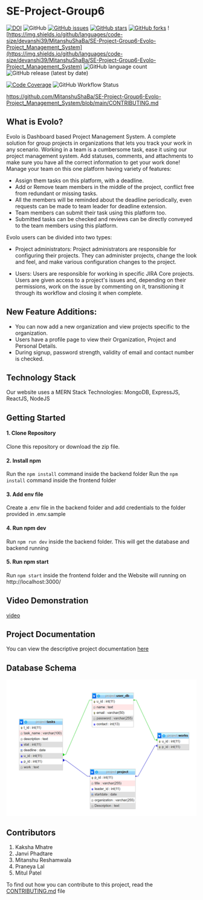 # SE-Project-Group6
[![DOI](https://zenodo.org/badge/DOI/10.5281/zenodo.7155361.svg)](https://doi.org/10.5281/zenodo.7155361)
![GitHub](https://img.shields.io/github/license/MitanshuShaBa/SE-Project-Group6-Evolo-Project_Management_System)
[![GitHub issues](https://img.shields.io/github/issues/devanshi39/MitanshuShaBa/SE-Project-Group6-Evolo-Project_Management_System)](https://github.com/devanshi39/MitanshuShaBa/SE-Project-Group6-Evolo-Project_Management_System/issues)
[![GitHub stars](https://img.shields.io/github/stars/devanshi39/MitanshuShaBa/SE-Project-Group6-Evolo-Project_Management_System)](https://github.com/devanshi39/MitanshuShaBa/SE-Project-Group6-Evolo-Project_Management_System/stargazers)
[![GitHub forks](https://img.shields.io/github/forks/devanshi39/MitanshuShaBa/SE-Project-Group6-Evolo-Project_Management_System)](https://github.com/devanshi39/MitanshuShaBa/SE-Project-Group6-Evolo-Project_Management_System/network)
![https://img.shields.io/github/languages/code-size/devanshi39/MitanshuShaBa/SE-Project-Group6-Evolo-Project_Management_System](https://img.shields.io/github/languages/code-size/devanshi39/MitanshuShaBa/SE-Project-Group6-Evolo-Project_Management_System)
![GitHub language count](https://img.shields.io/github/languages/count/MitanshuShaBa/SE-Project-Group6-Evolo-Project_Management_System)
![GitHub release (latest by date)](https://img.shields.io/github/v/release/MitanshuShaBa/SE-Project-Group6-Evolo-Project_Management_System)
<!-- ![Discord](https://img.shields.io/discord/1027412417661120582) -->
[![Code Coverage](https://codecov.io/gh/devanshi39/MitanshuShaBa/SE-Project-Group6-Evolo-Project_Management_System/branch/main/graphs/badge.svg)](https://codecov.io/gh/MitanshuShaBa/SE-Project-Group6-Evolo-Project_Management_System/branch/main)
![GitHub Workflow Status](https://github.com/MitanshuShaBa/SE-Project-Group6-Evolo-Project_Management_System/actions/workflows/PHP-app.yml/badge.svg?branch=main)

https://github.com/MitanshuShaBa/SE-Project-Group6-Evolo-Project_Management_System/blob/main/CONTRIBUTING.md
## What is Evolo?
Evolo is Dashboard based Project Management System. A complete solution for group projects in organizations that lets you track your work in any scenario. Working in a team is a cumbersome task, ease it using our project management system. Add statuses, comments, and attachments to make sure you have all the correct information to get your work done!
Manage your team on this one platform having variety of features:
 - Assign them tasks on this platform, with a deadline.
 - Add or Remove team members in the middle of the project, conflict free from redundant or missing tasks.
 - All the members will be reminded about the deadline periodically, even requests can be made to team leader for deadline extension.
 - Team members can submit their task using this platform too.
 - Submitted tasks can be checked and reviews can be directly conveyed to the team members using this platform.

Evolo users can be divided into two types:
 - Project administrators: 
 Project administrators are responsible for configuring their projects. They can administer projects, change the look and feel, and make various configuration changes to the project.

 - Users:
 Users are responsible for working in specific JIRA Core projects. Users are given access to a project's issues and, depending on their permissions, work on the issue by commenting on it, transitioning it through its workflow and closing it when complete.

## New Feature Additions:
- You can now add a new organization and view projects specific to the organization.
- Users have a profile page to view their Organization, Project and Personal Details.
- During signup, password strength, validity of email and contact number is checked.

## Technology Stack
Our website uses a MERN Stack Technologies: MongoDB, ExpressJS, ReactJS, NodeJS

## Getting Started 
#### 1. Clone Repository
Clone this repository or download the zip file.
#### 2. Install npm
Run the ```npm install``` command inside the backend folder
Run the ```npm install``` command inside the frontend folder
#### 3. Add env file 
Create a .env file in the backend folder and add credentials to the folder provided in .env.sample
#### 4. Run npm dev
Run ```npm run dev``` inside the backend folder. This will get the database and backend running
#### 5. Run npm start
Run ```npm start``` inside the frontend folder and the Website will running on http://localhost:3000/

## Video Demonstration

[video](https://drive.google.com/file/d/1vSyY5syCLUy7-SfEV9BFUOmdo7E_J8Ec/view?usp=sharing)

## Project Documentation

You can view the descriptive project documentation [here](https://evolodocs.web.app/)

## Database Schema

![schema](./code/db/schema.png)

## Contributors

1. Kaksha Mhatre
2. Janvi Phadtare
3. Mitanshu Reshamwala
4. Praneya Lal
5. Mitul Patel

To find out how you can contribute to this project, read the [CONTRIBUTING.md](https://github.com/MitanshuShaBa/SE-Project-Group6-Evolo-Project_Management_System/blob/main/CONTRIBUTING.md) file

